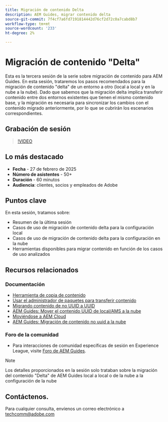 ```yaml
---
title: Migración de contenido Delta
description: AEM Guides, migrar contenido delta
source-git-commit: 7f4cf7a6fd7191814442d76cf2d72c0a7cabd8b7
workflow-type: tm+mt
source-wordcount: '233'
ht-degree: 2%

---
```


# Migración de contenido &quot;Delta&quot;

Esta es la tercera sesión de la serie sobre migración de contenido para AEM Guides.
En esta sesión, trataremos los pasos recomendados para la migración de contenido &quot;delta&quot; de un entorno a otro (local a local y en la nube a la nube).
Dado que sabemos que la migración delta implica transferir contenido entre dos entornos existentes que tienen el mismo contenido base, y la migración es necesaria para sincronizar los cambios con el contenido migrado anteriormente, por lo que se cubrirán los escenarios correspondientes.


## Grabación de sesión

>[!VIDEO](https://video.tv.adobe.com/v/3448785/#uuid-migration-#delta-content-migration-#aem-guides-#content-migration?quality=12&learn=on)


## Lo más destacado

- **Fecha** - 27 de febrero de 2025
- **Número de asistentes** - 50+
- **Duración** - 60 minutos
- **Audiencia**: clientes, socios y empleados de Adobe


## Puntos clave

En esta sesión, tratamos sobre:
- Resumen de la última sesión
- Casos de uso de migración de contenido delta para la configuración local
- Casos de uso de migración de contenido delta para la configuración en la nube
- Herramientas disponibles para migrar contenido en función de los casos de uso analizados


## Recursos relacionados

### Documentación

- [Herramienta de copia de contenido](https://experienceleague.adobe.com/en/docs/experience-manager-cloud-service/content/implementing/developer-tools/content-copy)
- [Usar el administrador de paquetes para transferir contenido](https://experienceleague.adobe.com/es/docs/experience-manager-cloud-service/content/implementing/developer-tools/package-manager)
- [Migrando contenido de no UUID a UUID](https://experienceleague.adobe.com/en/docs/experience-manager-guides/using/install-guide/on-prem-ig/content-migration/migration-process/migrate-non-uuid-uuid)
- [AEM Guides: Mover el contenido UUID de local/AMS a la nube](../../cs-install-guide/migrate-on-premise-content-cloud.md)
- [Moviéndose a AEM Cloud](https://experienceleague.adobe.com/en/docs/experience-manager-cloud-service/content/migration-journey/getting-started)
- [AEM Guides: Migración de contenido no uuid a la nube](../../install-guide/migrate-uuid-non-uuid.md)

### Foro de la comunidad

- Para interacciones de comunidad específicas de sesión en Experience League, visite [Foro de AEM Guides](https://experienceleaguecommunities.adobe.com/t5/experience-manager-guides/bd-p/xml-documentation-discussions).


>[!NOTE]
>
> Los detalles proporcionados en la sesión solo trataban sobre la migración del contenido &quot;Delta&quot; de AEM Guides local a local o de la nube a la configuración de la nube



## Contáctenos.

Para cualquier consulta, envíenos un correo electrónico a <techcomm@adobe.com>